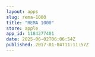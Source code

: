 ```yaml
---
layout: apps
slug: rema-1000
title: "REMA 1000"
store: apple
app_id: 1184277401
date: 2025-06-02T06:06:54Z
published: 2017-01-04T11:11:57Z
---
```

